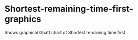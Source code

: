 # Shortest-remaining-time-first-graphics
Shows graphical Gnatt chart of Shortest remaining time first
